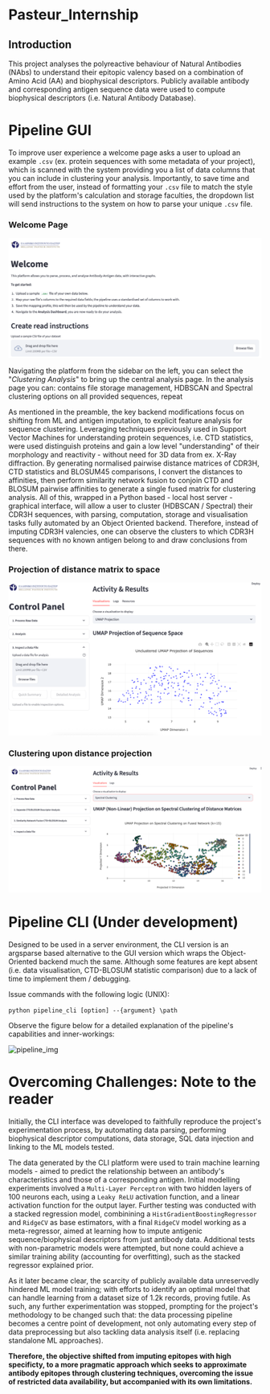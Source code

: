 # Pasteur_Internship

## Introduction
This project analyses the polyreactive behaviour of Natural Antibodies (NAbs) to understand their epitopic valency based on a combination of Amino Acid (AA) and biophysical descriptors. Publicly available antibody and corresponding antigen sequence data were used to compute biophysical descriptors (i.e. Natural Antibody Database). 

# Pipeline GUI


To improve user experience a welcome page asks a user to upload an example `.csv` (ex. protein sequences with some metadata of your project), which is scanned with the system providing you a list of data columns that you can include in clustering your analysis. Importantly, to save time and effort from the user, instead of formatting your `.csv` file to match the style used by the platform's calculation and storage faculties, the dropdown list will send instructions to the system on how to parse your unique `.csv` file.

### Welcome Page
![welcome_page](./Images/welcome_page_early.png)

Navigating the platform from the sidebar on the left, you can select the "*Clustering Analysis*" to bring up the central analysis page. In the analysis page you can: contains file storage management, HDBSCAN and Spectral clustering options on all provided sequences, repeat

As mentioned in the preamble, the key backend modifications focus on shifting from ML and antigen imputation, to explicit feature analysis for sequence clustering. Leveraging techniques previously used in Support Vector Machines for understanding protein sequences, i.e. CTD statistics, were used distinguish proteins and gain a low level "understanding" of their morphology and reactivity - without need for 3D data from ex. X-Ray diffraction. By generating normalised pairwise distance matrices of CDR3H, CTD statistics and BLOSUM45 comparisons, I convert the distances to affinities, then perform similarity network fusion to conjoin CTD and BLOSUM pairwise affinities to generate a single fused matrix for clustering analysis. All of this, wrapped in a Python based - local host server - graphical interface, will allow a user to cluster (HDBSCAN / Spectral) their CDR3H sequences, with parsing, computation, storage and visualisation tasks fully automated by an Object Oriented backend. Therefore, instead of imputing CDR3H valencies, one can observe the clusters to which CDR3H sequences with no known antigen belong to and draw conclusions from there.


### Projection of distance matrix to space
![umap_projection](./Images/distance_comp_projection.png)
### Clustering upon distance projection
![cluster_example](./Images/clustering_early.png)

# Pipeline CLI (Under development)

Designed to be used in a server environment, the CLI version is an argsparse based alternative to the GUI version which wraps the Object-Oriented backend much the same. Although some features are kept absent (i.e. data visualisation, CTD-BLOSUM statistic comparison) due to a lack of time to implement them / debugging.

Issue commands with the following logic (UNIX):

`python pipeline_cli [option] --{argument} \path`

Observe the figure below for a detailed explanation of the pipeline's capabilities and inner-workings:

![pipeline_img](./Images/pipeline_outline.png)

# Overcoming Challenges: Note to the reader

Initially, the CLI interface was developed to faithfully reproduce the project's experimentation process, by automating data parsing, performing biophysical descriptor computations, data storage, SQL data injection and linking to the ML models tested. 

The data generated by the CLI platform were used to train machine learning models - aimed to predict the relationship between an antibody's characteristics and those of a corresponding antigen. Initial modelling experiments involved a `Multi-Layer Perceptron` with two hidden layers of 100 neurons each, using a `Leaky ReLU` activation function, and a linear activation function for the output layer. Further testing was conducted with a stacked regression model, combinining a `HistGradientBoostingRegressor` and `RidgeCV` as base estimators, with a final `RidgeCV` model working as a meta-regressor, aimed at learning how to impute antigenic sequence/biophysical descriptors from just antibody data. Additional tests with non-parametric models were attempted, but none could achieve a similar training ability (accounting for overfitting), such as the stacked regressor explained prior.

As it later became clear, the scarcity of publicly available data unreservedly hindered ML model training; with efforts to identify an optimal model that can handle learning from a dataset size of 1.2k records, proving futile. As such, any further experimentation was stopped, prompting for the project's methodology to be changed such that: the data processing pipeline becomes a centre point of development, not only automating every step of data preprocessing but also tackling data analysis itself (i.e. replacing standalone ML approaches). 

**Therefore, the objective shifted from imputing epitopes with high specificty, to a more pragmatic approach which seeks to approximate antibody epitopes through clustering techniques, overcoming the issue of restricted data availability, but accompanied with its own limitations.**